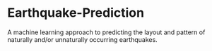 # Earthquake-Prediction
A machine learning approach to predicting the layout and pattern of naturally and/or unnaturally occurring earthquakes.
